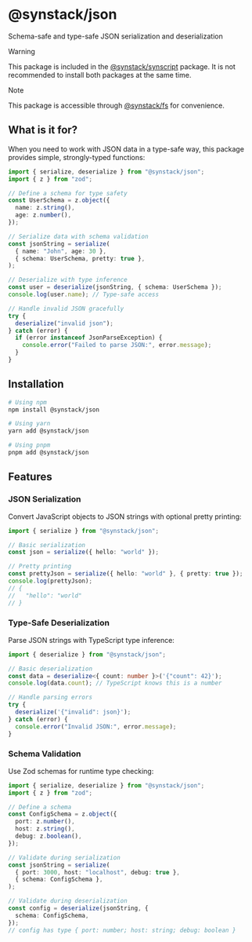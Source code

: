 # @synstack/json

Schema-safe and type-safe JSON serialization and deserialization

> [!WARNING]
> This package is included in the [@synstack/synscript](https://github.com/pAIrprogio/synscript) package. It is not recommended to install both packages at the same time.

> [!NOTE]
> This package is accessible through [@synstack/fs](../fs/README.md) for convenience.

## What is it for?

When you need to work with JSON data in a type-safe way, this package provides simple, strongly-typed functions:

```typescript
import { serialize, deserialize } from "@synstack/json";
import { z } from "zod";

// Define a schema for type safety
const UserSchema = z.object({
  name: z.string(),
  age: z.number(),
});

// Serialize data with schema validation
const jsonString = serialize(
  { name: "John", age: 30 },
  { schema: UserSchema, pretty: true },
);

// Deserialize with type inference
const user = deserialize(jsonString, { schema: UserSchema });
console.log(user.name); // Type-safe access

// Handle invalid JSON gracefully
try {
  deserialize("invalid json");
} catch (error) {
  if (error instanceof JsonParseException) {
    console.error("Failed to parse JSON:", error.message);
  }
}
```

## Installation

```bash
# Using npm
npm install @synstack/json

# Using yarn
yarn add @synstack/json

# Using pnpm
pnpm add @synstack/json
```

## Features

### JSON Serialization

Convert JavaScript objects to JSON strings with optional pretty printing:

```typescript
import { serialize } from "@synstack/json";

// Basic serialization
const json = serialize({ hello: "world" });

// Pretty printing
const prettyJson = serialize({ hello: "world" }, { pretty: true });
console.log(prettyJson);
// {
//   "hello": "world"
// }
```

### Type-Safe Deserialization

Parse JSON strings with TypeScript type inference:

```typescript
import { deserialize } from "@synstack/json";

// Basic deserialization
const data = deserialize<{ count: number }>('{"count": 42}');
console.log(data.count); // TypeScript knows this is a number

// Handle parsing errors
try {
  deserialize('{"invalid": json}');
} catch (error) {
  console.error("Invalid JSON:", error.message);
}
```

### Schema Validation

Use Zod schemas for runtime type checking:

```typescript
import { serialize, deserialize } from "@synstack/json";
import { z } from "zod";

// Define a schema
const ConfigSchema = z.object({
  port: z.number(),
  host: z.string(),
  debug: z.boolean(),
});

// Validate during serialization
const jsonString = serialize(
  { port: 3000, host: "localhost", debug: true },
  { schema: ConfigSchema },
);

// Validate during deserialization
const config = deserialize(jsonString, {
  schema: ConfigSchema,
});
// config has type { port: number; host: string; debug: boolean }
```
